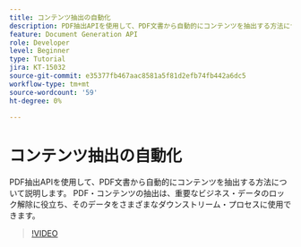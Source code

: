 ```yaml
---
title: コンテンツ抽出の自動化
description: PDF抽出APIを使用して、PDF文書から自動的にコンテンツを抽出する方法について説明します
feature: Document Generation API
role: Developer
level: Beginner
type: Tutorial
jira: KT-15032
source-git-commit: e35377fb467aac8581a5f81d2efb74fb442a6dc5
workflow-type: tm+mt
source-wordcount: '59'
ht-degree: 0%

---
```


# コンテンツ抽出の自動化

PDF抽出APIを使用して、PDF文書から自動的にコンテンツを抽出する方法について説明します。 PDF・コンテンツの抽出は、重要なビジネス・データのロック解除に役立ち、そのデータをさまざまなダウンストリーム・プロセスに使用できます。

>[!VIDEO](https://video.tv.adobe.com/v/3428294?hidetitle=true)
